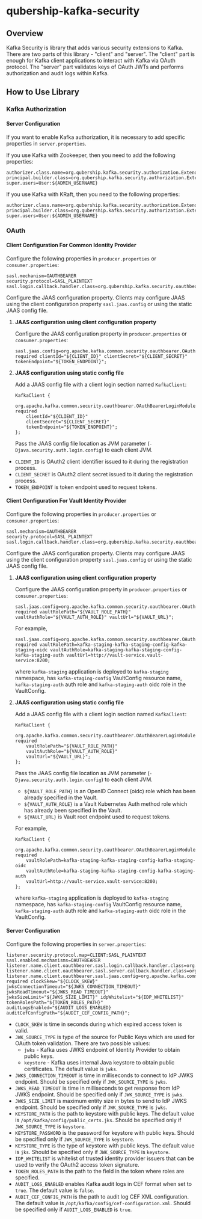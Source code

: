 # qubership-kafka-security

## Overview

Kafka Security is library that adds various security extensions to Kafka. There are two parts of this library - "client"
and "server". The "client" part is enough for Kafka client applications to interact with Kafka via OAuth protocol. The
"server" part validates keys of OAuth JWTs and performs authorization and audit logs within Kafka.

## How to Use Library

### Kafka Authorization

#### Server Configuration

If you want to enable Kafka authorization, it is necessary to add specific properties in
`server.properties`.

If you use Kafka with Zookeeper, then you need to add the following properties:

```properties
authorizer.class.name=org.qubership.kafka.security.authorization.ExtendedAclAuthorizer
principal.builder.class=org.qubership.kafka.security.authorization.ExtendedKafkaPrincipalBuilder
super.users=User:${ADMIN_USERNAME}
```

If you use Kafka with KRaft, then you need to the following properties:

```properties
authorizer.class.name=org.qubership.kafka.security.authorization.ExtendedStandardAuthorizer
principal.builder.class=org.qubership.kafka.security.authorization.ExtendedKafkaPrincipalBuilder
super.users=User:${ADMIN_USERNAME}
```

### OAuth

#### Client Configuration For Common Identity Provider

Configure the following properties in `producer.properties` or `consumer.properties`:

```
sasl.mechanism=OAUTHBEARER
security.protocol=SASL_PLAINTEXT
sasl.login.callback.handler.class=org.qubership.kafka.security.oauthbearer.OAuthBearerLoginCallbackHandler
```

Configure the JAAS configuration property. Clients may configure JAAS using the client configuration
property `sasl.jaas.config` or using the static JAAS config file.

1. **JAAS configuration using client configuration property**

   Configure the JAAS configuration property in `producer.properties` or `consumer.properties`:

   ```
   sasl.jaas.config=org.apache.kafka.common.security.oauthbearer.OAuthBearerLoginModule required clientId="${CLIENT_ID}" clientSecret="${CLIENT_SECRET}" tokenEndpoint="${TOKEN_ENDPOINT}";
   ```

2. **JAAS configuration using static config file**

   Add a JAAS config file with a client login section named `KafkaClient`:

   ```
   KafkaClient {
       org.apache.kafka.common.security.oauthbearer.OAuthBearerLoginModule required
       clientId="${CLIENT_ID}"
       clientSecret="${CLIENT_SECRET}"
       tokenEndpoint="${TOKEN_ENDPOINT}";
   };
   ```

   Pass the JAAS config file location as JVM parameter (`-Djava.security.auth.login.config`)
   to each client JVM.

- `CLIENT_ID` is OAuth2 client identifier issued to it during the registration process.
- `CLIENT_SECRET` is OAuth2 client secret issued to it during the registration process.
- `TOKEN_ENDPOINT` is token endpoint used to request tokens.

#### Client Configuration For Vault Identity Provider

Configure the following properties in `producer.properties` or `consumer.properties`:

```
sasl.mechanism=OAUTHBEARER
security.protocol=SASL_PLAINTEXT
sasl.login.callback.handler.class=org.qubership.kafka.security.oauthbearer.VaultOAuthBearerLoginCallbackHandler
```

Configure the JAAS configuration property. Clients may configure JAAS using the client configuration
property `sasl.jaas.config` or using the static JAAS config file.

1. **JAAS configuration using client configuration property**

   Configure the JAAS configuration property in `producer.properties` or `consumer.properties`:

   ```
   sasl.jaas.config=org.apache.kafka.common.security.oauthbearer.OAuthBearerLoginModule required vaultRolePath="${VAULT_ROLE_PATH}" vaultAuthRole="${VAULT_AUTH_ROLE}" vaultUrl="${VAULT_URL}";
   ```

   For example,

   ```
   sasl.jaas.config=org.apache.kafka.common.security.oauthbearer.OAuthBearerLoginModule required vaultRolePath=kafka-staging-kafka-staging-config-kafka-staging-oidc vaultAuthRole=kafka-staging-kafka-staging-config-kafka-staging-auth vaultUrl=http://vault-service.vault-service:8200;
   ```

   where `kafka-staging` application is deployed to `kafka-staging` namespace, has `kafka-staging-config` VaultConfig resource name, `kafka-staging-auth` auth role and `kafka-staging-auth` oidc role in the VaultConfig.

2. **JAAS configuration using static config file**

   Add a JAAS config file with a client login section named `KafkaClient`:

   ```
   KafkaClient {
       org.apache.kafka.common.security.oauthbearer.OAuthBearerLoginModule required
       vaultRolePath="${VAULT_ROLE_PATH}"
       vaultAuthRole="${VAULT_AUTH_ROLE}"
       vaultUrl="${VAULT_URL}";
   };
   ```

   Pass the JAAS config file location as JVM parameter (`-Djava.security.auth.login.config`)
   to each client JVM.

   - `${VAULT_ROLE_PATH}` is an OpenID Connect (oidc) role which has been already specified in the Vault.
   - `${VAULT_AUTH_ROLE}` is a Vault Kubernetes Auth method role which has already been specified in the Vault.
   - `${VAULT_URL}` is Vault root endpoint used to request tokens.

   For example,

   ```
   KafkaClient {
       org.apache.kafka.common.security.oauthbearer.OAuthBearerLoginModule required
       vaultRolePath=kafka-staging-kafka-staging-config-kafka-staging-oidc
       vaultAuthRole=kafka-staging-kafka-staging-config-kafka-staging-auth
       vaultUrl=http://vault-service.vault-service:8200;
   };
   ```

   where `kafka-staging` application is deployed to `kafka-staging` namespace, has `kafka-staging-config` VaultConfig resource name, `kafka-staging-auth` auth role and `kafka-staging-auth` oidc role in the VaultConfig.

#### Server Configuration

Configure the following properties in `server.properties`:

```
listener.security.protocol.map=CLIENT:SASL_PLAINTEXT
sasl.enabled.mechanisms=OAUTHBEARER
listener.name.client.oauthbearer.sasl.login.callback.handler.class=org.qubership.kafka.security.oauthbearer.OAuthBearerLoginCallbackHandler
listener.name.client.oauthbearer.sasl.server.callback.handler.class=org.qubership.kafka.security.oauthbearer.OAuthBearerValidatorCallbackHandler
listener.name.client.oauthbearer.sasl.jaas.config=org.apache.kafka.common.security.oauthbearer.OAuthBearerLoginModule required clockSkew="${CLOCK_SKEW}" jwksConnectionTimeout="${JWKS_CONNECTION_TIMEOUT}" jwksReadTimeout="${JWKS_READ_TIMEOUT}" jwksSizeLimit="${JWKS_SIZE_LIMIT}" idpWhitelist="${IDP_WHITELIST}" tokenRolesPath="${TOKEN_ROLES_PATH}" auditLogsEnabled="${AUDIT_LOGS_ENABLED} auditCefConfigPath="${AUDIT_CEF_CONFIG_PATH}";
```

- `CLOCK_SKEW` is time in seconds during which expired access token is valid.
- `JWK_SOURCE_TYPE` is type of the source for Public Keys which are used for OAuth token validation. There are two possible values:
  - `jwks` - Kafka uses JWKS endpoint of Identity Provider to obtain public keys.
  - `keystore` - Kafka uses internal Java keystore to obtain public certificates.
  The default value is `jwks`.
- `JWKS_CONNECTION_TIMEOUT` is time in milliseconds to connect to IdP JWKS endpoint. Should be specified only if `JWK_SOURCE_TYPE` is `jwks`.
- `JWKS_READ_TIMEOUT` is time in milliseconds to get response from IdP JWKS endpoint. Should be specified only if `JWK_SOURCE_TYPE` is `jwks`.
- `JWKS_SIZE_LIMIT` is maximum entity size in bytes to send to IdP JWKS endpoint. Should be specified only if `JWK_SOURCE_TYPE` is `jwks`.
- `KEYSTORE_PATH` is the path to keystore with public keys. The default value is `/opt/kafka/config/public_certs.jks`. Should be specified only if `JWK_SOURCE_TYPE` is `keystore`.
- `KEYSTORE_PASSWORD` is the password for keystore with public keys. Should be specified only if `JWK_SOURCE_TYPE` is `keystore`.
- `KEYSTORE_TYPE` is the type of keystore with public keys. The default value is `jks`. Should be specified only if `JWK_SOURCE_TYPE` is `keystore`.
- `IDP_WHITELIST` is whitelist of trusted identity provider issuers that can be used to verify
  the OAuth2 access token signature.
- `TOKEN_ROLES_PATH` is the path to the field in the token where roles are specified.
- `AUDIT_LOGS_ENABLED` enables Kafka audit logs in CEF format when set to `true`. The default value is `false`.
- `AUDIT_CEF_CONFIG_PATH` is the path to audit log CEF XML configuration. The default value is `/opt/kafka/config/cef-configuration.xml`. Should be specified only if `AUDIT_LOGS_ENABLED` is `true`.

